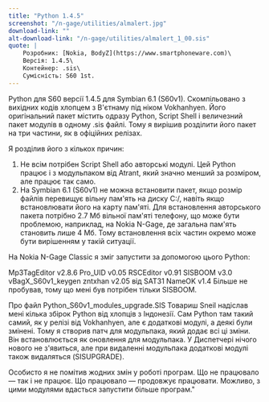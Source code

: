 ```yaml
---
title: "Python 1.4.5"
screenshot: "/n-gage/utilities/almalert.jpg"
download-link: ""
alt-download-link: "/n-gage/utilities/almalert_1_00.sis"
quote: |
    Розробник: [Nokia, BodyZ](https://www.smartphoneware.com)\
    Версія: 1.4.5\
    Контейнер: .sis\
    Сумісність: S60 1st.
---
```


Python для S60 версії 1.4.5 для Symbian 6.1 (S60v1). Скомпільовано з вихідних кодів хлопцем з В'єтнаму під ніком Vokhanhyen. Його оригінальний пакет містить одразу Python, Script Shell і величезний пакет модулів в одному .sis файлі. Тому я вирішив розділити його пакет на три частини, як в офіційних релізах.

Я розділив його з кількох причин:

1. Не всім потрібен Script Shell або авторські модулі. Цей Python працює і з модульпаком від Atrant, який значно менший за розміром, але працює так само.
2. На Symbian 6.1 (S60v1) не можна встановити пакет, якщо розмір файлів перевищує вільну пам'ять на диску C:/, навіть якщо встановлювати його на карту пам'яті. Для встановлення авторського пакета потрібно 2.7 Мб вільної пам'яті телефону, що може бути проблемою, наприклад, на Nokia N-Gage, де загальна пам'ять становить лише 4 Мб. Тому встановлення всіх частин окремо може бути вирішенням у такій ситуації.

На Nokia N-Gage Classic я зміг запустити за допомогою цього Python:

Mp3TagEditor v2.8.6
Pro_UID v0.05
RSCEditor v0.91
SISBOOM v3.0
vBagX_S60v1_keygen
zntxhan v2.05 від SAT31
NameOK v1.4
Більше не пробував, тому що мені був потрібен тільки SISBOOM.

Про файл Python_S60v1_modules_upgrade.SIS
Товариш Sneil надіслав мені кілька збірок Python від хлопців з Індонезії. Сам Python там такий самий, як у релізі від Vokhanhyen, але є додаткові модулі, а деякі були змінені. Тому я створив патч для модульпака, який додає всі ці зміни. Він встановлюється як оновлення для модульпака. У Диспетчері нічого нового не з'явиться, але при видаленні модульпака додаткові модулі також видаляться (SISUPGRADE).

Особисто я не помітив жодних змін у роботі програм. Що не працювало — так і не працює. Що працювало — продовжує працювати. Можливо, з цими модулями вдасться запустити більше програм."
